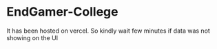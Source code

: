 # EndGamer-College

It has been hosted on vercel. So kindly wait few minutes if data was not showing on the UI
